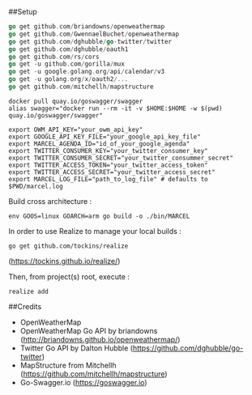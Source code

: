 ##Setup
```go
go get github.com/briandowns/openweathermap
go get github.com/GwennaelBuchet/openweathermap
go get github.com/dghubble/go-twitter/twitter
go get github.com/dghubble/oauth1
go get github.com/rs/cors
go get -u github.com/gorilla/mux
go get -u google.golang.org/api/calendar/v3
go get -u golang.org/x/oauth2/...
go get github.com/mitchellh/mapstructure
```

```shell
docker pull quay.io/goswagger/swagger
alias swagger="docker run --rm -it -v $HOME:$HOME -w $(pwd) quay.io/goswagger/swagger"

export OWM_API_KEY="your_owm_api_key"
export GOOGLE_API_KEY_FILE="your_google_api_key_file"
export MARCEL_AGENDA_ID="id_of_your_google_agenda"
export TWITTER_CONSUMER_KEY="your_twitter_consumer_key"
export TWITTER_CONSUMER_SECRET="your_twitter_consummer_secret"
export TWITTER_ACCESS_TOKEN="your_twitter_access_token"
export TWITTER_ACCESS_SECRET="your_twitter_access_secret"
export MARCEL_LOG_FILE="path_to_log_file" # defaults to $PWD/marcel.log
```

Build cross architecture :
``` shell
env GOOS=linux GOARCH=arm go build -o ./bin/MARCEL
```

In order to use Realize to manage your local builds :
```shell
go get github.com/tockins/realize
```
(https://tockins.github.io/realize/)

Then, from project(s) root, execute :
```shell
realize add
```

##Credits
 - OpenWeatherMap
 - OpenWeatherMap Go API by briandowns (http://briandowns.github.io/openweathermap/)
 - Twitter Go API by Dalton Hubble (https://github.com/dghubble/go-twitter)
 - MapStructure from Mitchellh (https://github.com/mitchellh/mapstructure)
 - Go-Swagger.io (https://goswagger.io)